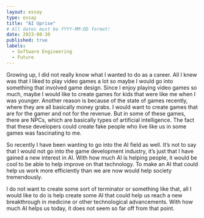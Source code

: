 ```yaml
---
layout: essay
type: essay
title: "AI Uprise"
# All dates must be YYYY-MM-DD format!
date: 2023-08-30
published: true
labels:
  - Software Engineering
  - Future
---
```


Growing up, I did not really know what I wanted to do as a career. All I knew was that I liked to play video games a lot so maybe I would go into something that involved game design. Since I enjoy playing video games so much, maybe I would like to create games for kids that were like me when I was younger. Another reason is because of the state of games recently, where they are all basically money grabs. I would want to create games that are for the gamer and not for the revenue. But in some of these games, there are NPCs, which are basically types of artificial intelligence. The fact that these developers could create fake people who live like us in some games was fascinating to me. 

So recently I have been wanting to go into the AI field as well. It’s not to say that I would not go into the game development industry, it’s just that I have gained a new interest in AI. With how much AI is helping people, it would be cool to be able to help improve on that technology. To make an AI that could help us work more efficiently than we are now would help society tremendously. 

I do not want to create some sort of terminator or something like that, all I would like to do is help create some AI that could help us reach a new breakthrough in medicine or other technological advancements. With how much AI helps us today, it does not seem so far off from that point. 

